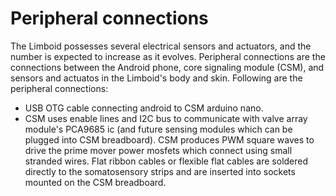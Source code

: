 # Peripheral connections

The Limboid possesses several electrical sensors and actuators, and the number is expected to increase as it evolves. Peripheral connections are the connections between the Android phone, core signaling module (CSM), and sensors and actuatos in the Limboid's body and skin. Following are the peripheral connections:

- USB OTG cable connecting android to CSM arduino nano.
- CSM uses enable lines and I2C bus to communicate with valve array module's PCA9685 ic (and future sensing modules which can be plugged into CSM breadboard). CSM produces PWM square waves to drive the prime mover power mosfets which connect using small stranded wires. Flat ribbon cables or flexible flat cables are soldered directly to the somatosensory strips and are inserted into sockets mounted on the CSM breadboard.
